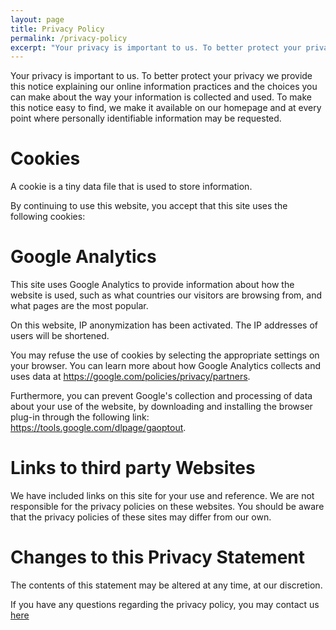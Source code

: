 ```yaml
---
layout: page
title: Privacy Policy
permalink: /privacy-policy
excerpt: "Your privacy is important to us. To better protect your privacy we provide this notice explaining our online information practices and the choices you can make about the way"
---
```



Your privacy is important to us. To better protect your privacy we provide this notice explaining our online information practices and the choices you can make about the way your information is collected and used. To make this notice easy to find, we make it available on our homepage and at every point where personally identifiable information may be requested.

# Cookies
A cookie is a tiny data file that is used to store information.

By continuing to use this website, you accept that this site uses the following cookies:

# Google Analytics
This site uses Google Analytics to provide information about how the website is used, such as what countries our visitors are browsing from, and what pages are the most popular. 

On this website, IP anonymization has been activated. The IP addresses of users will be shortened.

You may refuse the use of cookies by selecting the appropriate settings on your browser. You can learn more about how Google Analytics collects and uses data at <https://google.com/policies/privacy/partners>.

Furthermore, you can prevent Google's collection and processing of data about your use of the website, by downloading and installing the browser plug-in through the following link: <https://tools.google.com/dlpage/gaoptout>.

# Links to third party Websites
We have included links on this site for your use and reference. We are not responsible for the privacy policies on these websites. You should be aware that the privacy policies of these sites may differ from our own.

 
# Changes to this Privacy Statement
The contents of this statement may be altered at any time, at our discretion.

If you have any questions regarding the privacy policy, you may contact us <a
                                target="_blank"
                                href="mailto:support@cgameworld@@com"
                                onmouseover="this.href=this.href.replace('@@','.')"
                            >here</a>